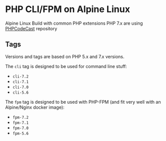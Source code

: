 # PHP CLI/FPM on Alpine Linux

Alpine Linux
Build with common PHP extensions
PHP 7.x are using [PHPCodeCast](https://github.com/codecasts/php-alpine) repository

## Tags
Versions and tags are based on PHP 5.x and 7.x versions.

The `cli` tag is designed to be used for command line stuff:
* `cli-7.2`
* `cli-7.1`
* `cli-7.0`
* `cli-5.6`

The `fpm` tag is designed to be used with PHP-FPM (and fit very well with an Alpine/Nginx docker image):
* `fpm-7.2`
* `fpm-7.1`
* `fpm-7.0`
* `fpm-5.6`

